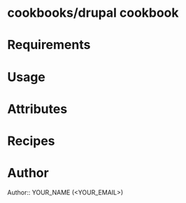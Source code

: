 # cookbooks/drupal cookbook

# Requirements

# Usage

# Attributes

# Recipes

# Author

Author:: YOUR_NAME (<YOUR_EMAIL>)
